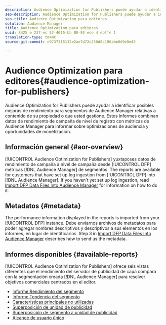 ```yaml
---
description: Audience Optimization for Publishers puede ayudar a identificar posibles mejoras de rendimiento para segmentos de Audience Manager relativas a contenido de su propiedad o que usted gestione. Estos informes combinan datos de rendimiento de campaña de nivel de registro con métricas de Audience Manager para informar sobre optimizaciones de audiencia y oportunidades de monetización.
seo-description: Audience Optimization for Publishers puede ayudar a identificar posibles mejoras de rendimiento para segmentos de Audience Manager relativas a contenido de su propiedad o que usted gestione. Estos informes combinan datos de rendimiento de campaña de nivel de registro con métricas de Audience Manager para informar sobre optimizaciones de audiencia y oportunidades de monetización.
seo-title: Audience Optimization para editores
solution: Audience Manager
title: Audience Optimization para editores
uuid: 8425 e 237-ec 52-4615-bb 00-84 ece 4 ebffe 1
translation-type: tm+mt
source-git-commit: c9737315132e2ae7d72c250d8c196abe8d9e0e43

---
```



# Audience Optimization para editores{#audience-optimization-for-publishers}

Audience Optimization for Publishers puede ayudar a identificar posibles mejoras de rendimiento para segmentos de Audience Manager relativas a contenido de su propiedad o que usted gestione. Estos informes combinan datos de rendimiento de campaña de nivel de registro con métricas de Audience Manager para informar sobre optimizaciones de audiencia y oportunidades de monetización.

## Información general {#aor-overview}

[!UICONTROL Audience Optimization for Publishers] yuxtaposes datos de rendimiento de campaña a nivel de campaña desde [!UICONTROL DFP] métricas [!DNL Audience Manager] de segmentos. The reports are available for customers that have set up log ingestion from [!UICONTROL DFP] into [!DNL Audience Manager]. If you haven't yet set up log ingestion, read [Import DFP Data Files Into Audience Manager](import-dfp.md) for information on how to do it.

## Metadatos {#metadata}

The performance information displayed in the reports is imported from your [!UICONTROL DFP] instance. Debe enviarnos archivos de metadatos para poder agregar nombres descriptivos y descriptivos a sus elementos en los informes, en lugar de identificarlos. Step 3 in [Import DFP Data Files Into Audience Manager](../../../reporting/audience-optimization-reports/aor-publishers/import-dfp.md) describes how to send us the metadata.

## Informes disponibles {#available-reports}

[!UICONTROL Audience Optimization for Publishers] ofrece seis vistas diferentes que el rendimiento del servidor de publicidad de capa compara con la segmentación creada [!DNL Audience Manager] para resolver objetivos comerciales centrados en el editor.

+ [Informe Rendimiento del segmento](publisher-segment-performance.md)
+ [Informe Tendencia del segmento](publisher-segment-trends.md)
+ [Características principales no utilizadas](publisher-top-unused-traits.md)
+ [Superposición de unidad de publicidad](publisher-ad-unit-overlap.md)
+ [Superposición de segmento a unidad de publicidad](publisher-segment-ad-unit-overlap.md)
+ [Alcance de usuario único](publisher-unique-reach.md)
